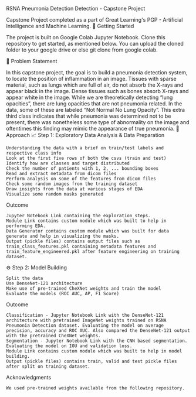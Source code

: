 RSNA Pneumonia Detection Detection - Capstone Project

Capstone Project completed as a part of Great Learning's PGP - Artificial Intelligence and Machine Learning.
📁 Getting Started

The project is built on Google Colab Jupyter Notebook. Clone this repository to get started, as mentioned below. You can upload the cloned folder to your google drive or else git clone from google colab.

🤔 Problem Statement

In this capstone project, the goal is to build a pneumonia detection system, to locate the position of inflammation in an image. Tissues with sparse material, such as lungs which are full of air, do not absorb the X-rays and appear black in the image. Dense tissues such as bones absorb X-rays and appear white in the image. While we are theoretically detecting “lung opacities”, there are lung opacities that are not pneumonia related. In the data, some of these are labeled “Not Normal No Lung Opacity”. This extra third class indicates that while pneumonia was determined not to be present, there was nonetheless some type of abnormality on the image and oftentimes this finding may mimic the appearance of true pneumonia.
📜 Approach
📈 Step 1: Exploratory Data Analysis & Data Preparation

    Understanding the data with a brief on train/test labels and respective class info
    Look at the first five rows of both the csvs (train and test)
    Identify how are classes and target distributed
    Check the number of patients with 1, 2, ... bounding boxes
    Read and extract metadata from dicom files
    Perform analysis on some of the features from dicom files
    Check some random images from the training dataset
    Draw insights from the data at various stages of EDA
    Visualize some random masks generated

Outcome

    Jupyter Notebook Link containing the exploration steps.
    Module Link contains custom module which was built to help in performing EDA.
    Data Generator contains custom module which was built for data generate and help in visualizing the masks.
    Output (pickle files) contains output files such as train_class_features.pkl containing metadata features and train_feature_engineered.pkl after feature engineering on training dataset.

⚙️ Step 2: Model Building

    Split the data
    Use DenseNet-121 architecture
    Make use of pre-trained CheXNet weights and train the model
    Evaluate the models (ROC AUC, AP, F1 Score)

Outcome

    Classification - Jupyter Notebook Link with the DenseNet-121 architecture with pretrained ImageNet weights trained on RSNA Pneumonia Detection dataset. Evaluating the model on average precision, accuracy and ROC AUC. Also compared the DenseNet-121 output with the pretrained CheXNet weights.
    Segmentation - Jupyter Notebook Link with the CNN based segmentation. Evaluating the model on IOU and validation loss.
    Module Link contains custom module which was built to help in model building.
    Output (pickle files) contains train, valid and test pickle files after split on training dataset.

Acknowledgments

    We used pre-trained weights available from the following repository.
